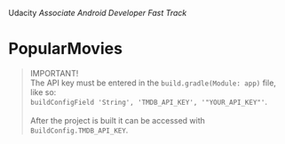 Udacity _Associate Android Developer Fast Track_
# PopularMovies

> IMPORTANT!<br>
> The API key must be entered in the `build.gradle(Module: app)` file, like so:<br>
>   `buildConfigField 'String', 'TMDB_API_KEY', '"YOUR_API_KEY"'`.<br>
> <br>
> After the project is built it can be accessed with `BuildConfig.TMDB_API_KEY`.
